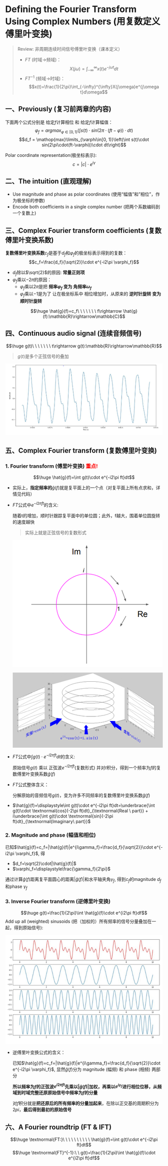 # Defining the Fourier Transform Using Complex Numbers (用复数定义傅里叶变换)
> Review: 非周期连续时间信号傅里叶变换（课本定义）
> - $FT$ (时域->频域)：$$X(j\omega)=\int_{-\infty}^{\infty}x(t)e^{-j\omega t}dt$$
> - $FT^{-1}$ (频域->时域)：$$x(t)=\frac{1}{2\pi}\int_{-\infty}^{\infty}X(j\omega)e^{j\omega t}d\omega$$

## 一、Previously (复习前两章的内容)
下面两个公式分别是 给定$f$计算相位 和 给定$f$计算幅值：
$$\varphi_f=argmax_{\varphi\in[0, 1)}\left(\int s(t)\cdot sin(2\pi\cdot(ft-\varphi))\cdot dt\right)$$
$$d_f = \mathop{max}\limits_{\varphi\in[0, 1)}\left(\int s(t)\cdot sin(2\pi\cdot(ft-\varphi))\cdot dt\right)$$

Polar coordinate representation(极坐标表示): 
  $$c=|c|\cdot e^{i\gamma}$$

## 二、The intuition (直观理解)
- Use magnitude and phase as polar coordinates (使用“幅值”和”相位”，作为极坐标的参数)
- Encode both coefficients in a single complex number (把两个系数编码到一个复数上)

## 三、Complex Fourier transform coefficients (复数傅里叶变换系数)
**复数傅里叶变换系数**$c_f$是基于$d_f$和$\varphi_f$的极坐标表示得到的复数：
$$c_f=\frac{d_f}{\sqrt{2}}\cdot e^{-i2\pi \varphi_f}$$
- $d_f$除以$\sqrt{2}$的原因: **常量正则项**
- $\varphi_f$乘以$-2\pi$的原因：
  - $\varphi_f$乘以$2\pi$是把 **频率$\varphi_f$ 变为 角频率$\omega_f$**
  - $\varphi_f$乘以$-1$是为了 让在极坐标系中 相位增加时，从原来的 **逆时针旋转 变为 顺时针旋转**

$$\huge \hat{g}(f)=c_f\ \ \ \ \ \ \ f\rightarrow \hat{g}(f):\mathbb{R}\rightarrow\mathbb{C}$$

## 四、Continuous audio signal (连续音频信号)
$$\huge g(t)\ \ \ \ \ \ \ t\rightarrow g(t):\mathbb{R}\rightarrow\mathbb{R}$$
> $g(t)$是多个正弦信号的叠加

![](../../images/ContinuousAudioSignal.PNG)

## 五、Complex Fourier transform (复数傅里叶变换)
### 1. Fourier transform (傅里叶变换) <font color=#FF0000>重点!</font>
$$\huge \hat{g}(f)=\int g(t)\cdot e^{-i2\pi ft}dt$$
- 实际上，**指定频率的**$\hat{g}(f)$就是复平面上的一个点（对复平面上所有点求和，详情见代码）
- $FT$公式中$e^{-i2\pi ft}$的含义: 
  
  随着t的增加，顺时针跟踪复平面中的单位圆；此外，f越大，围着单位圆旋转的速度越快
  > 实际上就是正弦信号的复数形式

  ![](../../images/Circle.PNG)

  ![](../../images/%E6%AC%A7%E6%8B%89%E5%85%AC%E5%BC%8F.jpg)

- $FT$公式中$\displaystyle\int g(t)\cdot e^{-i2\pi ft}dt$的含义:

  原始信号$g(t)$ 乘以 正弦波$e^{-i2\pi ft}$(复数形式) 并对$t$积分，得到一个频率为$f$的复数傅里叶变换系数$\hat{g}(f)$

- $FT$公式整体含义：
  
  分解原始的音频信号$g(t)$，变为许多不同频率的复数傅里叶变换系数$\hat{g}(f)$
- $\hat{g}(f)=\displaystyle\int g(t)\cdot e^{-i2\pi ft}dt=\underbrace{\int g(t)\cdot \textnormal{cos}(-2\pi ft)dt}_{\textnormal{Real \ part}} + i\underbrace{\int g(t)\cdot \textnormal{sin}(-2\pi ft)dt}_{\textnormal{Imaginary\ part}}$

### 2. Magnitude and phase (幅值和相位)
已知$\hat{g}(f)=c_f=|\hat{g}(f)|e^{i\gamma_f}=\frac{d_f}{\sqrt{2}}\cdot e^{-i2\pi \varphi_f}$, 得
- $d_f=\sqrt{2}\cdot|\hat{g}(f)|$
- $\varphi_f=\displaystyle\frac{\gamma_f}{2\pi}$

通过计算$\hat{g}(f)$距离复平面圆心的距离$|\hat{g}(f)|$和水平轴夹角$\gamma_f$, 得到$c_f$的magnitude $d_f$和phase $\gamma_f$

### 3. Inverse Fourier transform (逆傅里叶变换)
$$\huge g(t)=\frac{1}{2\pi}\int \hat{g}(f)\cdot e^{i2\pi ft}df$$
Add up all (weighted) sinusoids (把（加权的）所有频率的信号分量叠加在一起，得到原始信号): 

![](../../images/IFT2.PNG)

- 逆傅里叶变换公式的含义：

  已知$\hat{g}(f)=c_f=|\hat{g}(f)|e^{i\gamma_f}=\frac{d_f}{\sqrt{2}}\cdot e^{-i2\pi \varphi_f}$, 显然$\hat{g}(f)$分为 magnitude (幅频) 和 phase (相频) 两部分

  **所以频率为$f$的正弦波$e^{i2\pi ft}$先乘以$|\hat{g}(f)|$加权，再乘以$e^{i\gamma_f}$进行相位位移，从频域到时域完整还原原始信号中频率为$f$的分量**

  对$f$积分就是**把还原后的所有频率的分量加起来**，在除以正交基的周期积分为$2pi$，**最后得到最初的原始信号**

## 六、A Fourier roundtrip (FT & IFT)
$$\huge \textnormal{FT:}\ \ \ \ \ \ \ \ \ \ \hat{g}(f)=\int g(t)\cdot e^{-i2\pi ft}dt$$
$$\huge \textnormal{FT}^{-1}:\ \ g(t)=\frac{1}{2\pi}\int \hat{g}(f)\cdot e^{i2\pi ft}df$$